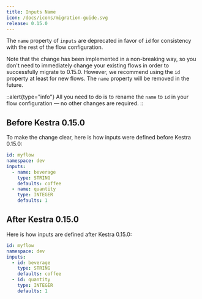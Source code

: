 ```yaml
---
title: Inputs Name
icon: /docs/icons/migration-guide.svg
release: 0.15.0
---
```


The `name` property of `inputs` are deprecated in favor of `id` for consistency with the rest of the flow configuration.

Note that the change has been implemented in a non-breaking way, so you don't need to immediately change your existing flows in order to successfully migrate to 0.15.0. However, we recommend using the `id` property at least for new flows. The `name` property will be removed in the future.

::alert{type="info"}
All you need to do is to rename the `name` to `id` in your flow configuration — no other changes are required.
::

## Before Kestra 0.15.0

To make the change clear, here is how inputs were defined before Kestra 0.15.0:

```yaml
id: myflow
namespace: dev
inputs:
  - name: beverage
    type: STRING
    defaults: coffee
  - name: quantity
    type: INTEGER
    defaults: 1
```

## After Kestra 0.15.0

Here is how inputs are defined after Kestra 0.15.0:

```yaml
id: myflow
namespace: dev
inputs:
  - id: beverage
    type: STRING
    defaults: coffee
  - id: quantity
    type: INTEGER
    defaults: 1
```


